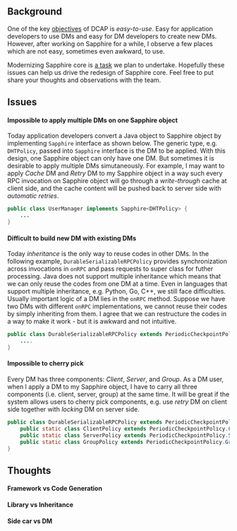 ## Background
One of the key [objectives](https://github.com/Huawei-PaaS/DCAP-Sapphire/wiki#objectives) of DCAP is *easy-to-use*. Easy for application developers to use DMs and easy for DM developers to create new DMs. However, after working on Sapphire for a while, I observe a few places which are not easy, sometimes even awkward, to use. 

Modernizing Sapphire core is [a task](https://github.com/Huawei-PaaS/DCAP-Sapphire/wiki/DCAP-Planning#tasks) we plan to undertake. Hopefully these issues can help us drive the redesign of Sapphire core. Feel free to put share your thoughts and observations with the team. 

## Issues

#### Impossible to apply multiple DMs on one Sapphire object

Today application developers convert a Java object to Sapphire object by implementing `Sapphire` interface as shown below. The generic type, e.g. `DHTPolicy`, passed into `Sapphire` interface is the DM to be applied. With this design, one Sapphire object can only have one DM. But sometimes it is desirable to apply multiple DMs simutaneously. For example, I may want to apply *Cache* DM and *Retry* DM to my Sapphire object in a way such every RPC invocation on Sapphire object will go through a *write-through* cache at client side, and the cache content will be pushed back to server side with *automatic retries*.

```java
public class UserManager implements Sapphire<DHTPolicy> {
    ...
}
```

#### Difficult to build new DM with existing DMs

Today *inheritance* is the only way to reuse codes in other DMs. In the following example, `DurableSerializableRPCPolicy` provides synchronization across invocations in `onRPC` and pass requests to super class for futher processing. Java does not support multiple inheritance which means that we can only reuse the codes from one DM at a time. Even in languages that support multiple inheritance, e.g. Python, Go, C++, we still face difficulties. Usually important logic of a DM lies in the `onRPC` method. Suppose we have two DMs with different `onRPC` implementations, we cannot reuse their codes by simply inheriting from them. I agree that we can restructure the codes in a way to make it work - but it is awkward and not intuitive.

```java
public class DurableSerializableRPCPolicy extends PeriodicCheckpointPolicy {
    ....
}
```

#### Impossible to cherry pick

Every DM has three components: *Client*, *Server*, and *Group*. As a DM user, when I apply a DM to my Sapphire object, I have to carry all three components (i.e. client, server, group) at the same time. It will be great if the system allows users to cherry pick components, e.g. use *retry* DM on client side together with *locking* DM on server side.

```java
public class DurableSerializableRPCPolicy extends PeriodicCheckpointPolicy {
    public static class ClientPolicy extends PeriodicCheckpointPolicy.ClientPolicy {}
    public static class ServerPolicy extends PeriodicCheckpointPolicy.ServerPolicy {}
    public static class GroupPolicy extends PeriodicCheckpointPolicy.GroupPolicy {}
}
```

## Thoughts

#### Framework vs Code Generation

#### Library vs Inheritance

#### Side car vs DM

